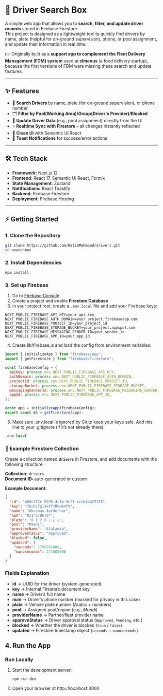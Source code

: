 # 🚖 Driver Search Box

A simple web app that allows you to **search, filter, and update driver records** stored in Firebase Firestore.  
This project is designed as a lightweight tool to quickly find drivers by name, plate (helpful for on-ground supervision), phone, or pool assignment, and update their information in real time.

👉 Originally built as a **support app to complement the Fleet Delivery Management (FDM) system** used at **elmenus** (a food delivery startup), because the first versions of FDM were missing these search and update features.

---

## ✨ Features

- 🔎 **Search Drivers** by name, plate (for on-ground supervision), or phone number
- 🗂️ **Filter by Pool(Working Area)/Group(Driver's Provider)/Blocked**
- 📝 **Update Driver Data** (e.g., pool assignment) directly from the UI
- ⚡ **Realtime Sync with Firestore** – all changes instantly reflected
- 🎨 **Clean UI** with Semantic UI React
- 📢 **Toast Notifications** for success/error actions

---

## 🛠️ Tech Stack

- **Framework:** Next.js 12
- **Frontend:** React 17, Semantic UI React, Formik
- **State Management:** Zustand
- **Notifications:** React Toastify
- **Backend:** Firebase Firestore
- **Deployment:** Firebase Hosting

---

## ⚡ Getting Started

### 1. Clone the Repository

```bash
git clone https://github.com/HalimMahmoud/drivers.git
cd searchbox
```

### 2. Install Dependencies

```bash
npm install
```

### 3. Set up Firebase

1. Go to [Firebase Console](https://console.firebase.google.com/)
2. Create a project and enable **Firestore Database**
3. In your project root, create a `.env.local` file and add your Firebase keys:

```env
NEXT_PUBLIC_FIREBASE_API_KEY=your_api_key
NEXT_PUBLIC_FIREBASE_AUTH_DOMAIN=your_project.firebaseapp.com
NEXT_PUBLIC_FIREBASE_PROJECT_ID=your_project_id
NEXT_PUBLIC_FIREBASE_STORAGE_BUCKET=your_project.appspot.com
NEXT_PUBLIC_FIREBASE_MESSAGING_SENDER_ID=your_sender_id
NEXT_PUBLIC_FIREBASE_APP_ID=your_app_id
```

4. Create lib/firebase.js and load the config from environment variables:

```js
import { initializeApp } from "firebase/app";
import { getFirestore } from "firebase/firestore";

const firebaseConfig = {
  apiKey: process.env.NEXT_PUBLIC_FIREBASE_API_KEY,
  authDomain: process.env.NEXT_PUBLIC_FIREBASE_AUTH_DOMAIN,
  projectId: process.env.NEXT_PUBLIC_FIREBASE_PROJECT_ID,
  storageBucket: process.env.NEXT_PUBLIC_FIREBASE_STORAGE_BUCKET,
  messagingSenderId: process.env.NEXT_PUBLIC_FIREBASE_MESSAGING_SENDER_ID,
  appId: process.env.NEXT_PUBLIC_FIREBASE_APP_ID,
};

const app = initializeApp(firebaseConfig);
export const db = getFirestore(app);
```

5. Make sure .env.local is ignored by Git to keep your keys safe. Add this line to your .gitignore (if it’s not already there):

```lua
.env.local
```

### 📄 Example Firestore Collection

Create a collection named **`drivers`** in Firestore, and add documents with the following structure:

**Collection:** `drivers`  
**Document ID:** auto-generated or custom

**Example Document:**

```json
{
  "id": "b08ef72c-0295-4c3b-9cff-cccb4ba27138",
  "key": "7bchLTglXkfP7RUw64fV",
  "name": "Abraham Aufderhar",
  "num": "011*778670*",
  "plate": "8 1 2 8 ب ج د",
  "pool": "Maadi",
  "providerName": "Alalamia",
  "approveStatus": "Approved",
  "blocked": false,
  "updated": {
    "seconds": 1756781808,
    "nanoseconds": 274000000
  }
}
```

### Fields Explanation

- **id** → UUID for the driver (system-generated)
- **key** → Internal Firestore document key
- **name** → Driver’s full name
- **num** → Driver’s phone number (masked for privacy in this case)
- **plate** → Vehicle plate number (Arabic + numbers)
- **pool** → Assigned pool/region (e.g., _Maadi_)
- **providerName** → Partner/fleet provider name
- **approveStatus** → Driver approval status (`Approved`, `Pending`, etc.)
- **blocked** → Whether the driver is blocked (`true` / `false`)
- **updated** → Firestore timestamp object (`seconds` + `nanoseconds`)

## 4. Run the App

### Run Locally

1. Start the development server:

   ```bash
   npm run dev
   ```

2. Open your browser at http://localhost:3000
